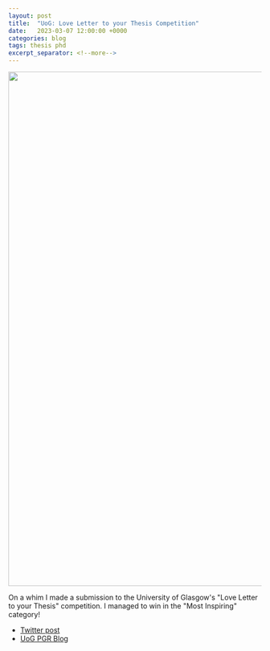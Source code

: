 ```yaml
---
layout: post
title:  "UoG: Love Letter to your Thesis Competition"
date:   2023-03-07 12:00:00 +0000
categories: blog
tags: thesis phd
excerpt_separator: <!--more-->
---
```


<img src="/assets/headers/love_letter.png" width="1024">

On a whim I made a submission to the University of Glasgow's "Love Letter to your Thesis" competition. I managed to win in the "Most Inspiring" category!

- [Twitter post](https://x.com/UofGPGRs/status/1633484466697162753)
- [UoG PGR Blog](https://uofgpgrblog.com/pgrblog/2023/3/7/love-love-to-your-thesis-winner-most-inspiring)
